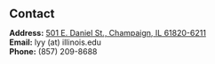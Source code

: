 <h2 style="margin: 60px 0px 10px;">Contact</h2>

<p><strong>Address:</strong> <a href="https://maps.app.goo.gl/cd82WkZw7QsZ4KLw8">501 E. Daniel St., Champaign, IL 61820-6211</a>
<br />
<!--
<strong>Office Location:</strong> Malone Hall 248
<br />
-->
<strong>Email:</strong> <email>lyy (at) illinois.edu</email>
<br />
<strong>Phone:</strong> (857) 209-8688</p>
